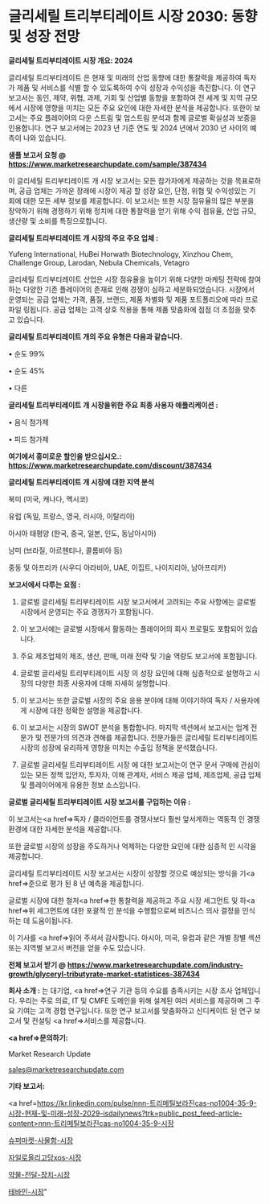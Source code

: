 # 글리세릴 트리부티레이트 시장 2030: 동향 및 성장 전망

<strong>글리세릴 트리부티레이트 시장 개요: 2024</strong>

글리세릴 트리부티레이트 은 현재 및 미래의 산업 동향에 대한 통찰력을 제공하여 독자가 제품 및 서비스를 식별 할 수 있도록하여 수익 성장과 수익성을 촉진합니다. 이 연구 보고서는 동인, 제약, 위협, 과제, 기회 및 산업별 동향을 포함하여 전 세계 및 지역 규모에서 시장에 영향을 미치는 모든 주요 요인에 대한 자세한 분석을 제공합니다. 또한이 보고서는 주요 플레이어의 다운 스트림 및 업스트림 분석과 함께 글로벌 확실성과 보증을 인용합니다. 연구 보고서에는 2023 년 기준 연도 및 2024 년에서 2030 년 사이의 예측이 나와 있습니다.



<strong>샘플 보고서 요청 @ <a href=https://www.marketresearchupdate.com/sample/387434>https://www.marketresearchupdate.com/sample/387434</a></strong>

이 글리세릴 트리부티레이트 개 시장 보고서는 모든 참가자에게 제공하는 것을 목표로하며, 공급 업체는 가까운 장래에 시장이 제공 할 성장 요인, 단점, 위협 및 수익성있는 기회에 대한 모든 세부 정보를 제공합니다. 이 보고서는 또한 시장 점유율의 많은 부분을 장악하기 위해 경쟁하기 위해 정치에 대한 통찰력을 얻기 위해 수익 점유율, 산업 규모, 생산량 및 소비를 특징으로합니다.



<strong>글리세릴 트리부티레이트 개 시장의 주요 주요 업체 :</strong>

Yufeng International, HuBei Horwath Biotechnology, Xinzhou Chem, Challenge Group, Larodan, Nebula Chemicals, Vetagro

글리세릴 트리부티레이트 산업은 시장 점유율을 높이기 위해 다양한 마케팅 전략에 참여하는 다양한 기존 플레이어의 존재로 인해 경쟁이 심하고 세분화되었습니다. 시장에서 운영되는 공급 업체는 가격, 품질, 브랜드, 제품 차별화 및 제품 포트폴리오에 따라 프로파일 링됩니다. 공급 업체는 고객 상호 작용을 통해 제품 맞춤화에 점점 더 초점을 맞추고 있습니다.



<strong>글리세릴 트리부티레이트 개의 주요 유형은 다음과 같습니다.</strong>

• 순도 99%

• 순도 45%

• 다른



<strong>글리세릴 트리부티레이트 개 시장을위한 주요 최종 사용자 애플리케이션 :</strong>

• 음식 첨가제

• 피드 첨가제



<strong>여기에서 흥미로운 할인을 받으십시오.: <a href=https://www.marketresearchupdate.com/discount/387434>https://www.marketresearchupdate.com/discount/387434</a></strong>



<strong>글리세릴 트리부티레이트 개 시장에 대한 지역 분석</strong>

북미 (미국, 캐나다, 멕시코)

유럽 (독일, 프랑스, 영국, 러시아, 이탈리아)

아시아 태평양 (한국, 중국, 일본, 인도, 동남아시아)

남미 (브라질, 아르헨티나, 콜롬비아 등)

중동 및 아프리카 (사우디 아라비아, UAE, 이집트, 나이지리아, 남아프리카)



<strong>보고서에서 다루는 요점 :</strong>

1. 글로벌 글리세릴 트리부티레이트 시장 보고서에서 고려되는 주요 사항에는 글로벌 시장에서 운영되는 주요 경쟁자가 포함됩니다.

2. 이 보고서에는 글로벌 시장에서 활동하는 플레이어의 회사 프로필도 포함되어 있습니다.

3. 주요 제조업체의 제조, 생산, 판매, 미래 전략 및 기술 역량도 보고서에 포함됩니다.

4. 글로벌 글리세릴 트리부티레이트 시장 의 성장 요인에 대해 심층적으로 설명하고 시장의 다양한 최종 사용자에 대해 자세히 설명합니다.

5. 이 보고서는 또한 글로벌 시장의 주요 응용 분야에 대해 이야기하여 독자 / 사용자에게 시장에 대한 정확한 설명을 제공합니다.

6. 이 보고서는 시장의 SWOT 분석을 통합합니다. 마지막 섹션에서 보고서는 업계 전문가 및 전문가의 의견과 견해를 제공합니다. 전문가들은 글리세릴 트리부티레이트 시장의 성장에 유리하게 영향을 미치는 수출입 정책을 분석했습니다.

7. 글로벌 글리세릴 트리부티레이트 시장 에 대한 보고서는이 연구 문서 구매에 관심이있는 모든 정책 입안자, 투자자, 이해 관계자, 서비스 제공 업체, 제조업체, 공급 업체 및 플레이어에게 유용한 정보 소스입니다.



<strong>글로벌 글리세릴 트리부티레이트 시장 보고서를 구입하는 이유 :</strong>

이 보고서는<a href=>독자 / 클</a>라이언트를 경쟁사보다 훨씬 앞서게하는 역동적 인 경쟁 환경에 대한 자세한 분석을 제공합니다.

또한 글로벌 시장의 성장을 주도하거나 억제하는 다양한 요인에 대한 심층적 인 시각을 제공합니다.

글리세릴 트리부티레이트 시장 보고서는 시장이 성장할 것으로 예상되는 방식을 기<a href=>준으로</a> 평가 된 8 년 예측을 제공합니다.

글로벌 시장에 대한 철저<a href=>한 통찰력</a>을 제공하고 주요 시장 세그먼트 및 하<a href=>위 세그</a>먼트에 대한 포괄적 인 분석을 수행함으로써 비즈니스 의사 결정을 인식하는 데 도움이됩니다.

이 기사를 <a href=>읽어 주</a>셔서 감사합니다. 아시아, 미국, 유럽과 같은 개별 장별 섹션 또는 지역별 보고서 버전을 얻을 수도 있습니다.



<strong>전체 보고서 받기 @ <a href=https://www.marketresearchupdate.com/industry-growth/glyceryl-tributyrate-market-statistices-387434>https://www.marketresearchupdate.com/industry-growth/glyceryl-tributyrate-market-statistices-387434</a></strong>



<strong>회사 소개 :</strong>
는 대기업, <a href=>연구 기</a>관 등의 수요를 충족시키는 시장 조사 업체입니다. 우리는 주로 의료, IT 및 CMFE 도메인을 위해 설계된 여러 서비스를 제공하며 그 주요 기여는 고객 경험 연구입니다. 또한 연구 보고서를 맞춤화하고 신디케이트 된 연구 보고서 및 컨설팅 <a href=>서비</a>스를 제공합니다.



<strong><a href=>문의하기:</a></strong>

Market Research Update

sales@marketresearchupdate.com



<strong>기타 보고서:</strong>

<a href=https://kr.linkedin.com/pulse/nnn-트리메틸보라진cas-no1004-35-9-시장-현재-및-미래-성장-2029-isdailynews?trk=public_post_feed-article-content>nnn-트리메틸보라진cas-no1004-35-9-시장</a>

<a href=https://www.linkedin.com/pulse/슈퍼마켓-사물함-시장-규모-및-성장-2023-analytics-alchemy-360-analysis/>슈퍼마켓-사물함-시장</a>

<a href=https://www.linkedin.com/pulse/자일로올리고당xos-시장-진입-전략-및-위험-평가2029년-analytics-alchemy-360-analysis-vnqbf/>자일로올리고당xos-시장</a>

<a href=https://www.linkedin.com/pulse/약물-전달-장치-시장-세분화-연구-및-목표-고객2029년-isdailynews-diyif/>약물-전달-장치-시장</a>

<a href=https://www.linkedin.com/pulse/테바인-시장-동향-및-성장-전망-trendsetters-talk-360-analysis-hkpof/>테바인-시장</a>"
